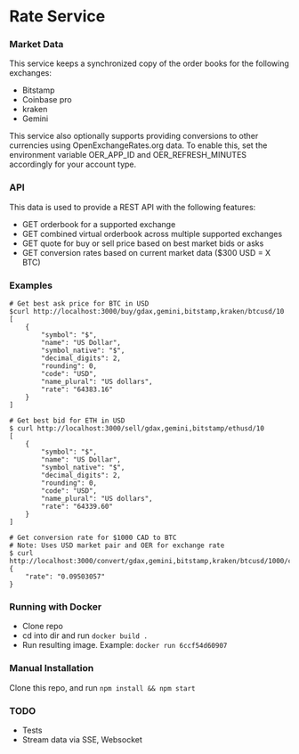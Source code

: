 # Rate Service

### Market Data
This service keeps a synchronized copy of the order books for the following exchanges:

- Bitstamp
- Coinbase pro
- kraken
- Gemini

This service also optionally supports providing conversions to other currencies using OpenExchangeRates.org data. To enable this, set the environment variable OER_APP_ID and OER_REFRESH_MINUTES accordingly for your account type.

### API

This data is used to provide a REST API with the following features:

- GET orderbook for a supported exchange
- GET combined virtual orderbook across multiple supported exchanges
- GET quote for buy or sell price based on best market bids or asks
- GET conversion rates based on current market data ($300 USD = X BTC)

### Examples

```
# Get best ask price for BTC in USD
$curl http://localhost:3000/buy/gdax,gemini,bitstamp,kraken/btcusd/10
[
    {
        "symbol": "$",
        "name": "US Dollar",
        "symbol_native": "$",
        "decimal_digits": 2,
        "rounding": 0,
        "code": "USD",
        "name_plural": "US dollars",
        "rate": "64383.16"
    }
]

# Get best bid for ETH in USD
$ curl http://localhost:3000/sell/gdax,gemini,bitstamp/ethusd/10
[
    {
        "symbol": "$",
        "name": "US Dollar",
        "symbol_native": "$",
        "decimal_digits": 2,
        "rounding": 0,
        "code": "USD",
        "name_plural": "US dollars",
        "rate": "64339.60"
    }
]

# Get conversion rate for $1000 CAD to BTC
# Note: Uses USD market pair and OER for exchange rate
$ curl http://localhost:3000/convert/gdax,gemini,bitstamp,kraken/btcusd/1000/cad
{
    "rate": "0.09503057"
}
```

### Running with Docker

- Clone repo
- cd into dir and run `docker build .`
- Run resulting image. Example: `docker run 6ccf54d60907`

### Manual Installation

Clone this repo, and run `npm install && npm start`

### TODO
- Tests
- Stream data via SSE, Websocket
